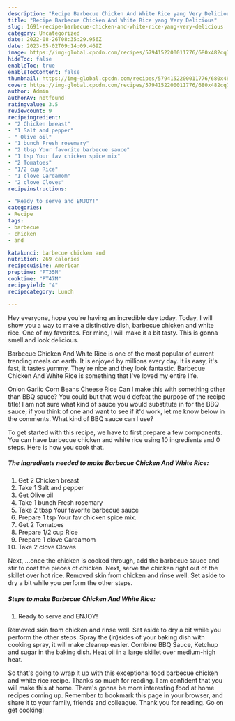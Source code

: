 ```yaml
---
description: "Recipe Barbecue Chicken And White Rice yang Very Delicious"
title: "Recipe Barbecue Chicken And White Rice yang Very Delicious"
slug: 1691-recipe-barbecue-chicken-and-white-rice-yang-very-delicious
category: Uncategorized
date: 2022-08-26T08:35:29.956Z
date: 2023-05-02T09:14:09.469Z
image: https://img-global.cpcdn.com/recipes/5794152200011776/680x482cq70/barbecue-chicken-and-white-rice-recipe-main-photo.jpg
hideToc: false
enableToc: true
enableTocContent: false
thumbnail: https://img-global.cpcdn.com/recipes/5794152200011776/680x482cq70/barbecue-chicken-and-white-rice-recipe-main-photo.jpg
cover: https://img-global.cpcdn.com/recipes/5794152200011776/680x482cq70/barbecue-chicken-and-white-rice-recipe-main-photo.jpg
author: Admin
authorAv: notfound
ratingvalue: 3.5
reviewcount: 9
recipeingredient:
- "2 Chicken breast"
- "1 Salt and pepper"
- " Olive oil"
- "1 bunch Fresh rosemary"
- "2 tbsp Your favorite barbecue sauce"
- "1 tsp Your fav chicken spice mix"
- "2 Tomatoes"
- "1/2 cup Rice"
- "1 clove Cardamom"
- "2 clove Cloves"
recipeinstructions:

- "Ready to serve and ENJOY!"
categories:
- Recipe
tags:
- barbecue
- chicken
- and

katakunci: barbecue chicken and 
nutrition: 269 calories
recipecuisine: American
preptime: "PT35M"
cooktime: "PT47M"
recipeyield: "4"
recipecategory: Lunch

---
```



Hey everyone, hope you're having an incredible day today. Today, I will show you a way to make a distinctive dish, barbecue chicken and white rice. One of my favorites. For mine, I will make it a bit tasty. This is gonna smell and look delicious.

Barbecue Chicken And White Rice is one of the most popular of current trending meals on earth. It is enjoyed by millions every day. It is easy, it's fast, it tastes yummy. They're nice and they look fantastic. Barbecue Chicken And White Rice is something that I've loved my entire life.

Onion Garlic Corn Beans Cheese Rice Can I make this with something other than BBQ sauce? You could but that would defeat the purpose of the recipe title! I am not sure what kind of sauce you would substitute in for the BBQ sauce; if you think of one and want to see if it&#39;d work, let me know below in the comments. What kind of BBQ sauce can I use?


To get started with this recipe, we have to first prepare a few components. You can have barbecue chicken and white rice using 10 ingredients and 0 steps. Here is how you cook that.

<!--inarticleads1-->

##### The ingredients needed to make Barbecue Chicken And White Rice:

1. Get 2 Chicken breast
1. Take 1 Salt and pepper
1. Get  Olive oil
1. Take 1 bunch Fresh rosemary
1. Take 2 tbsp Your favorite barbecue sauce
1. Prepare 1 tsp Your fav chicken spice mix.
1. Get 2 Tomatoes
1. Prepare 1/2 cup Rice
1. Prepare 1 clove Cardamom
1. Take 2 clove Cloves


Next, …once the chicken is cooked through, add the barbecue sauce and stir to coat the pieces of chicken. Next, serve the chicken right out of the skillet over hot rice. Removed skin from chicken and rinse well. Set aside to dry a bit while you perform the other steps. 

<!--inarticleads2-->

##### Steps to make Barbecue Chicken And White Rice:


1. Ready to serve and ENJOY!

Removed skin from chicken and rinse well. Set aside to dry a bit while you perform the other steps. Spray the (in)sides of your baking dish with cooking spray, it will make cleanup easier. Combine BBQ Sauce, Ketchup and sugar in the baking dish. Heat oil in a large skillet over medium-high heat. 

So that's going to wrap it up with this exceptional food barbecue chicken and white rice recipe. Thanks so much for reading. I am confident that you will make this at home. There's gonna be more interesting food at home recipes coming up. Remember to bookmark this page in your browser, and share it to your family, friends and colleague. Thank you for reading. Go on get cooking!
